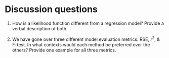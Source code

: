 # Discussion questions

1. How is a likelihood function different from a regression model? Provide a verbal description of both.

2. We have gone over three different model evaluation metrics: RSE, $r^2$, & F-test. In what contexts would each method be preferred over the others? Provide one example for all three metrics.
